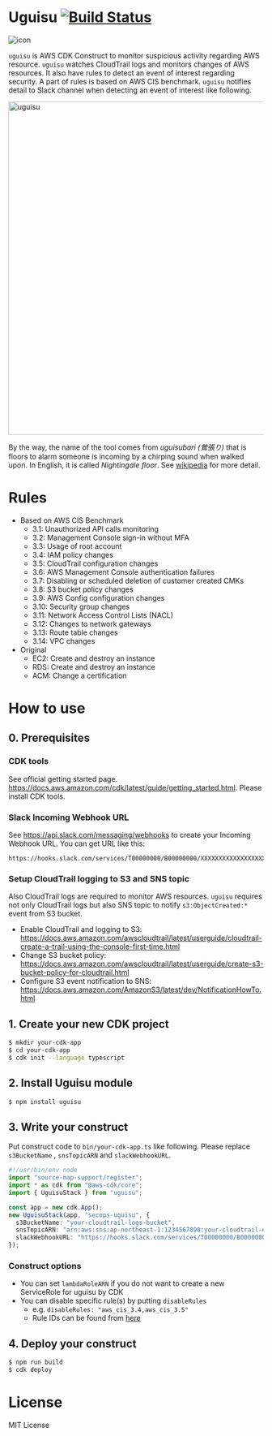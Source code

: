 # Uguisu [![Build Status](https://travis-ci.org/m-mizutani/uguisu.svg?branch=master)](https://travis-ci.org/m-mizutani/uguisu)

![icon](https://user-images.githubusercontent.com/605953/74091901-6d0eef80-4b00-11ea-88c4-b4ae90cd3331.png)

`uguisu` is AWS CDK Construct to monitor suspicious activity regarding AWS resource. `uguisu` watches CloudTrail logs and monitors changes of AWS resources. It also have rules to detect an event of interest regarding security. A part of rules is based on AWS CIS benchmark. `uguisu` notifies detail to Slack channel when detecting an event of interest like following.

<img width="657" alt="uguisu" src="https://user-images.githubusercontent.com/605953/88273381-147d8880-cd15-11ea-8403-1125f4bed14f.png">


By the way, the name of the tool comes from *uguisubari (鶯張り)* that is floors to alarm someone is incoming by a chirping sound when walked upon. In English, it is called *Nightingale floor*. See [wikipedia](https://en.wikipedia.org/wiki/Nightingale_floor) for more detail.

# Rules

- Based on AWS CIS Benchmark
  - 3.1: Unauthorized API calls monitoring
  - 3.2: Management Console sign-in without MFA
  - 3.3: Usage of root account
  - 3.4: IAM policy changes
  - 3.5: CloudTrail configuration changes
  - 3.6: AWS Management Console authentication failures
  - 3.7: Disabling or scheduled deletion of customer created CMKs
  - 3.8: S3 bucket policy changes
  - 3.9: AWS Config configuration changes
  - 3.10: Security group changes
  - 3.11: Network Access Control Lists (NACL)
  - 3.12: Changes to network gateways
  - 3.13: Route table changes
  - 3.14: VPC changes
- Original
  - EC2: Create and destroy an instance
  - RDS: Create and destroy an instance
  - ACM: Change a certification


# How to use

## 0. Prerequisites

### CDK tools

See official getting started page. https://docs.aws.amazon.com/cdk/latest/guide/getting_started.html. Please install CDK tools.

### Slack Incoming Webhook URL

See https://api.slack.com/messaging/webhooks to create your Incoming Webhook URL. You can get URL like this:

```
https://hooks.slack.com/services/T00000000/B00000000/XXXXXXXXXXXXXXXXXXXXXXXX
```

### Setup CloudTrail logging to S3 and SNS topic

Also CloudTrail logs are required to monitor AWS resources. `uguisu` requires not only CloudTrail logs but also SNS topic to notify `s3:ObjectCreated:*` event from S3 bucket.

- Enable CloudTrail and logging to S3: https://docs.aws.amazon.com/awscloudtrail/latest/userguide/cloudtrail-create-a-trail-using-the-console-first-time.html
- Change S3 bucket policy: https://docs.aws.amazon.com/awscloudtrail/latest/userguide/create-s3-bucket-policy-for-cloudtrail.html
- Configure S3 event notification to SNS: https://docs.aws.amazon.com/AmazonS3/latest/dev/NotificationHowTo.html

## 1. Create your new CDK project

```bash
$ mkdir your-cdk-app
$ cd your-cdk-app
$ cdk init --language typescript
```

## 2. Install Uguisu module

```bash
$ npm install uguisu
```

## 3. Write your construct

Put construct code to `bin/your-cdk-app.ts` like following. Please replace `s3BucketName` , `snsTopicARN` and `slackWebhookURL`.

```ts
#!/usr/bin/env node
import "source-map-support/register";
import * as cdk from "@aws-cdk/core";
import { UguisuStack } from "uguisu";

const app = new cdk.App();
new UguisuStack(app, "secops-uguisu", {
  s3BucketName: "your-cloudtrail-logs-bucket",
  snsTopicARN: "arn:aws:sns:ap-northeast-1:1234567890:your-cloudtrail-event-topic",
  slackWebhookURL: "https://hooks.slack.com/services/T00000000/B00000000/XXXXXXXXXXXXXXXXXXXXXXXX",
});
```

### Construct options

- You can set `lambdaRoleARN` if you do not want to create a new ServiceRole for uguisu by CDK
- You can disable specific rule(s) by putting `disableRules`
  - e.g. `disableRules: "aws_cis_3.4,aws_cis_3.5"`
  - Rule IDs can be found from [here](https://github.com/m-mizutani/uguisu/tree/master/lib/lambda/rules)

## 4. Deploy your construct

```bash
$ npm run build
$ cdk deploy
```

# License

MIT License